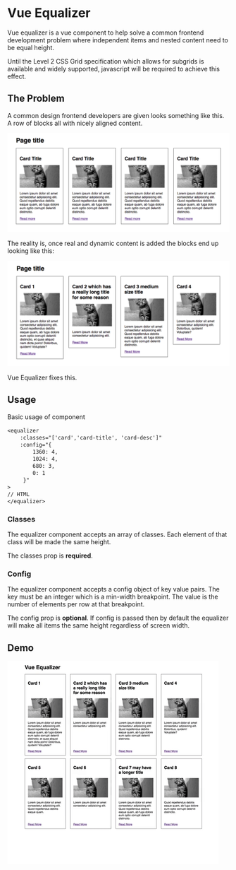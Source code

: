 # Vue Equalizer

Vue equalizer is a vue component to help solve a common frontend development problem where independent items and nested content need to be equal height.

Until the Level 2 CSS Grid specification which allows for subgrids is available and widely supported, javascript will be required to achieve this effect.

## The Problem

A common design frontend developers are given looks something like this. A row of blocks all with nicely aligned content.

![](public/assets/img/design.png?raw=true)

The reality is, once real and dynamic content is added the blocks end up looking like this:

![](public/assets/img/reality.png?raw=true)

Vue Equalizer fixes this.

## Usage

Basic usage of component

```
<equalizer
    :classes="['card','card-title', 'card-desc']"
    :config="{
        1360: 4,
        1024: 4,
        680: 3,
        0: 1
     }"
>
// HTML
</equalizer>
```

### Classes

The equalizer component accepts an array of classes. Each element of that class will be made the same height.

The classes prop is **required**.

### Config

The equalizer component accepts a config object of key value pairs. The key must be an integer which is a min-width breakpoint. The value is the number of elements per row at that breakpoint.

The config prop is **optional**. If config is passed then by default the equalizer will make all items the same height regardless of screen width.

## Demo

![](public/assets/img/equalizer.gif?raw=true)
